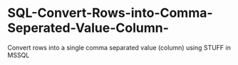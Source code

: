# SQL-Convert-Rows-into-Comma-Seperated-Value-Column-
Convert rows into a single comma separated value (column) using STUFF in MSSQL

